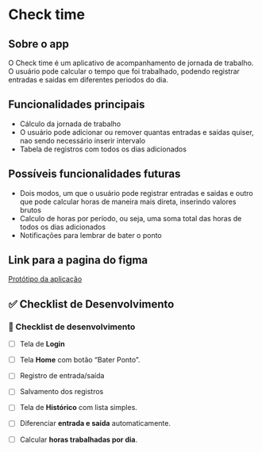 # Check time

## Sobre o app

O Check time é um aplicativo de acompanhamento de jornada de trabalho. O usuário pode calcular o tempo que foi trabalhado, podendo registrar entradas e saidas em diferentes periodos do dia.

## Funcionalidades principais

- Cálculo da jornada de trabalho
- O usuário pode adicionar ou remover quantas entradas e saidas quiser, nao sendo necessário inserir intervalo
- Tabela de registros com todos os dias adicionados

## Possíveis funcionalidades futuras

- Dois modos, um que o usuário pode registrar entradas e saidas e outro que pode calcular horas de maneira mais direta, inserindo valores brutos
- Calculo de horas por período, ou seja, uma soma total das horas de todos os dias adicionados
- Notificações para lembrar de bater o ponto

## Link para a pagina do figma

[Protótipo da aplicação](https://www.figma.com/design/7FV376NN5pPtOk4clyFEu2/Check-time?node-id=0-1&t=UvAwh6PTfdxbscoC-1)


## ✅ Checklist de Desenvolvimento  

### 🔹 Checklist de desenvolvimento
- [ ] Tela de **Login**
- [ ] Tela **Home** com botão “Bater Ponto”.  
- [ ] Registro de entrada/saída
- [ ] Salvamento dos registros 
- [ ] Tela de **Histórico** com lista simples.  
- [ ] Diferenciar **entrada e saída** automaticamente.  
- [ ] Calcular **horas trabalhadas por dia**.  

